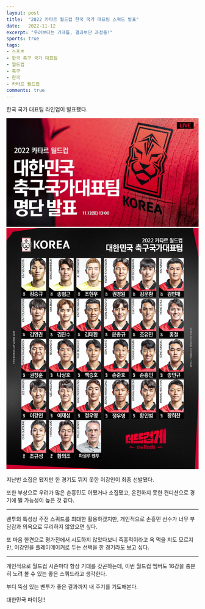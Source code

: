 ```yaml
---
layout: post
title:  "2022 카타르 월드컵 한국 국가 대표팀 스쿼드 발표"
date:   2022-11-12
excerpt: "우려보다는 기대를, 결과보단 과정을!"
sports: true
tags:
- 스포츠
- 한국 축구 국가 대표팀
- 월드컵
- 축구
- 한국
- 카타르 월드컵
comments: true
---
```


한국 국가 대표팀 라인업이 발표됐다.

![Squad](../img/2022/worldcup/2022_worldcup_korean_squad_01.png)
![Squad](../img/2022/worldcup/2022_worldcup_korean_squad_02.png)

지난번 소집은 됐지만 한 경기도 뛰지 못한 이강인이 최종 선발됐다.

또한 부상으로 우려가 많은 손흥민도 어쨌거나 소집됐고, 온전하지 못한 컨디션으로 경기에 뛸 가능성이 높은 것 같다.

---

벤투의 특성상 주전 스쿼드를 최대한 활용하겠지만, 개인적으로 손흥민 선수가 너무 부담감과 의욕으로 무리하지 않았으면 싶다.

또 마음 한켠으로 평가전에서 시도하지 않았다보니 즉흥적이라고 욕 먹을 지도 모르지만, 이강인을 플레이메이커로 두는 선택을 한 경기라도 보고 싶다.

---

개인적으로 월드컵 시즌마다 항상 기대를 갖곤하는데, 이번 월드컵 멤버도 16강을 충분히 노려 볼 수 있는 좋은 스쿼드라고 생각한다.

부디 뚝심 있는 벤투가 좋은 결과까지 내 주기를 기도해본다.

대한민국 파이팅!!